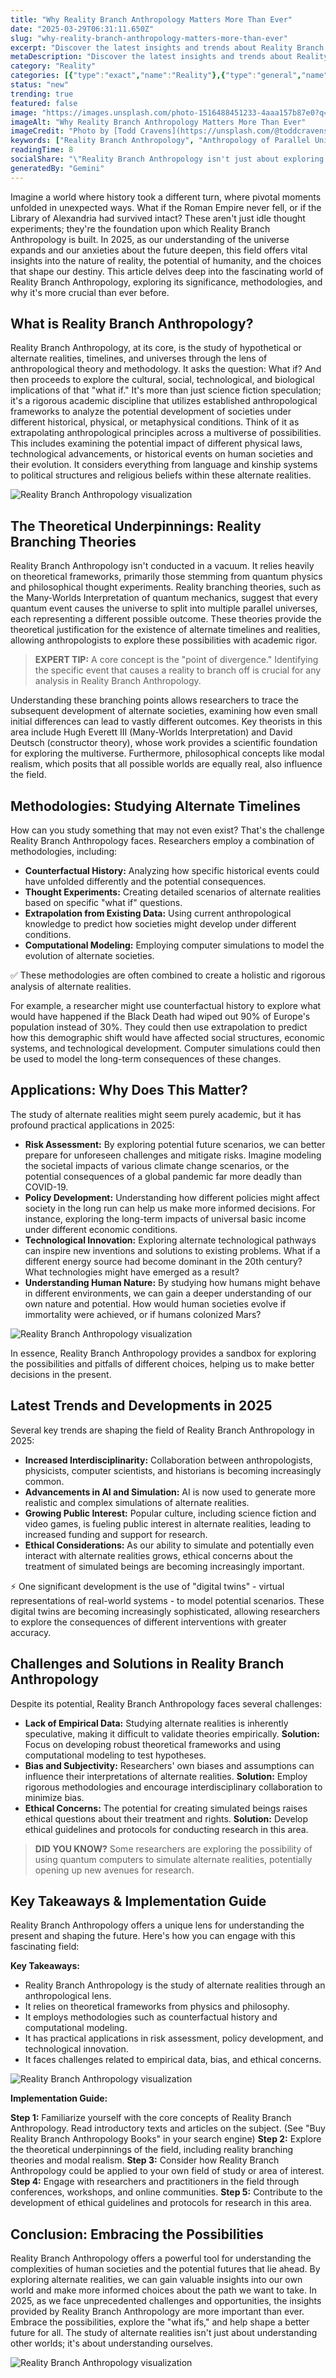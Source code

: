 ```yaml
---
title: "Why Reality Branch Anthropology Matters More Than Ever"
date: "2025-03-29T06:31:11.650Z"
slug: "why-reality-branch-anthropology-matters-more-than-ever"
excerpt: "Discover the latest insights and trends about Reality Branch Anthropology. This comprehensive guide covers everything you need to know about Reality Branch Anthropology in 2025."
metaDescription: "Discover the latest insights and trends about Reality Branch Anthropology. This comprehensive guide covers everything you need to know about Reality Branch..."
category: "Reality"
categories: [{"type":"exact","name":"Reality"},{"type":"general","name":"Philosophy"},{"type":"medium","name":"Speculative Fiction"},{"type":"specific","name":"Worldbuilding"},{"type":"niche","name":"Alternate History"}]
status: "new"
trending: true
featured: false
image: "https://images.unsplash.com/photo-1516488451233-4aaa157b87e0?q=85&w=1200&fit=max&fm=webp&auto=compress"
imageAlt: "Why Reality Branch Anthropology Matters More Than Ever"
imageCredit: "Photo by [Todd Cravens](https://unsplash.com/@toddcravens) on Unsplash"
keywords: ["Reality Branch Anthropology", "Anthropology of Parallel Universes", "Alternate Reality Anthropology", "Studying Alternate Timelines", "Reality Branching Theories", "Anthropology of Hypothetical Worlds", "Parallel Universe Research", "What is Reality Branch Anthropology?", "Buy Reality Branch Anthropology Books", "Reality Branch Anthropology Degree"]
readingTime: 8
socialShare: "\"Reality Branch Anthropology isn't just about exploring 'what ifs'; it's about understanding the profound impact of our choices and shaping a better future by learning from alternate possibilities.\""
generatedBy: "Gemini"
---
```




Imagine a world where history took a different turn, where pivotal moments unfolded in unexpected ways. What if the Roman Empire never fell, or if the Library of Alexandria had survived intact? These aren't just idle thought experiments; they're the foundation upon which Reality Branch Anthropology is built. In 2025, as our understanding of the universe expands and our anxieties about the future deepen, this field offers vital insights into the nature of reality, the potential of humanity, and the choices that shape our destiny. This article delves deep into the fascinating world of Reality Branch Anthropology, exploring its significance, methodologies, and why it's more crucial than ever before.

## What is Reality Branch Anthropology?

Reality Branch Anthropology, at its core, is the study of hypothetical or alternate realities, timelines, and universes through the lens of anthropological theory and methodology. It asks the question: What if? And then proceeds to explore the cultural, social, technological, and biological implications of that "what if." It's more than just science fiction speculation; it's a rigorous academic discipline that utilizes established anthropological frameworks to analyze the potential development of societies under different historical, physical, or metaphysical conditions. Think of it as extrapolating anthropological principles across a multiverse of possibilities. This includes examining the potential impact of different physical laws, technological advancements, or historical events on human societies and their evolution. It considers everything from language and kinship systems to political structures and religious beliefs within these alternate realities.

![Reality Branch Anthropology visualization](https://images.unsplash.com/photo-1510920018318-3b4dfe979e4d?q=85&w=1200&fit=max&fm=webp&auto=compress)

## The Theoretical Underpinnings: Reality Branching Theories

Reality Branch Anthropology isn't conducted in a vacuum. It relies heavily on theoretical frameworks, primarily those stemming from quantum physics and philosophical thought experiments. Reality branching theories, such as the Many-Worlds Interpretation of quantum mechanics, suggest that every quantum event causes the universe to split into multiple parallel universes, each representing a different possible outcome. These theories provide the theoretical justification for the existence of alternate timelines and realities, allowing anthropologists to explore these possibilities with academic rigor.

> **EXPERT TIP:** A core concept is the "point of divergence." Identifying the specific event that causes a reality to branch off is crucial for any analysis in Reality Branch Anthropology.

Understanding these branching points allows researchers to trace the subsequent development of alternate societies, examining how even small initial differences can lead to vastly different outcomes. Key theorists in this area include Hugh Everett III (Many-Worlds Interpretation) and David Deutsch (constructor theory), whose work provides a scientific foundation for exploring the multiverse. Furthermore, philosophical concepts like modal realism, which posits that all possible worlds are equally real, also influence the field.

## Methodologies: Studying Alternate Timelines

How can you study something that may not even exist? That's the challenge Reality Branch Anthropology faces. Researchers employ a combination of methodologies, including:

*   **Counterfactual History:** Analyzing how specific historical events could have unfolded differently and the potential consequences.
*   **Thought Experiments:** Creating detailed scenarios of alternate realities based on specific "what if" questions.
*   **Extrapolation from Existing Data:** Using current anthropological knowledge to predict how societies might develop under different conditions.
*   **Computational Modeling:** Employing computer simulations to model the evolution of alternate societies.

✅ These methodologies are often combined to create a holistic and rigorous analysis of alternate realities.

For example, a researcher might use counterfactual history to explore what would have happened if the Black Death had wiped out 90% of Europe's population instead of 30%. They could then use extrapolation to predict how this demographic shift would have affected social structures, economic systems, and technological development. Computer simulations could then be used to model the long-term consequences of these changes.

## Applications: Why Does This Matter?

The study of alternate realities might seem purely academic, but it has profound practical applications in 2025:

*   **Risk Assessment:** By exploring potential future scenarios, we can better prepare for unforeseen challenges and mitigate risks. Imagine modeling the societal impacts of various climate change scenarios, or the potential consequences of a global pandemic far more deadly than COVID-19.
*   **Policy Development:** Understanding how different policies might affect society in the long run can help us make more informed decisions. For instance, exploring the long-term impacts of universal basic income under different economic conditions.
*   **Technological Innovation:** Exploring alternate technological pathways can inspire new inventions and solutions to existing problems. What if a different energy source had become dominant in the 20th century? What technologies might have emerged as a result?
*   **Understanding Human Nature:** By studying how humans might behave in different environments, we can gain a deeper understanding of our own nature and potential. How would human societies evolve if immortality were achieved, or if humans colonized Mars?

![Reality Branch Anthropology visualization](https://images.unsplash.com/photo-1510765729892-39b1c9b3b673?q=85&w=1200&fit=max&fm=webp&auto=compress)

In essence, Reality Branch Anthropology provides a sandbox for exploring the possibilities and pitfalls of different choices, helping us to make better decisions in the present.

## Latest Trends and Developments in 2025

Several key trends are shaping the field of Reality Branch Anthropology in 2025:

*   **Increased Interdisciplinarity:** Collaboration between anthropologists, physicists, computer scientists, and historians is becoming increasingly common.
*   **Advancements in AI and Simulation:** AI is now used to generate more realistic and complex simulations of alternate realities.
*   **Growing Public Interest:** Popular culture, including science fiction and video games, is fueling public interest in alternate realities, leading to increased funding and support for research.
*   **Ethical Considerations:** As our ability to simulate and potentially even interact with alternate realities grows, ethical concerns about the treatment of simulated beings are becoming increasingly important.

⚡ One significant development is the use of "digital twins" - virtual representations of real-world systems - to model potential scenarios. These digital twins are becoming increasingly sophisticated, allowing researchers to explore the consequences of different interventions with greater accuracy.

## Challenges and Solutions in Reality Branch Anthropology

Despite its potential, Reality Branch Anthropology faces several challenges:

*   **Lack of Empirical Data:** Studying alternate realities is inherently speculative, making it difficult to validate theories empirically. **Solution:** Focus on developing robust theoretical frameworks and using computational modeling to test hypotheses.
*   **Bias and Subjectivity:** Researchers' own biases and assumptions can influence their interpretations of alternate realities. **Solution:** Employ rigorous methodologies and encourage interdisciplinary collaboration to minimize bias.
*   **Ethical Concerns:** The potential for creating simulated beings raises ethical questions about their treatment and rights. **Solution:** Develop ethical guidelines and protocols for conducting research in this area.

> **DID YOU KNOW?** Some researchers are exploring the possibility of using quantum computers to simulate alternate realities, potentially opening up new avenues for research.

## Key Takeaways & Implementation Guide

Reality Branch Anthropology offers a unique lens for understanding the present and shaping the future. Here's how you can engage with this fascinating field:

**Key Takeaways:**

*   Reality Branch Anthropology is the study of alternate realities through an anthropological lens.
*   It relies on theoretical frameworks from physics and philosophy.
*   It employs methodologies such as counterfactual history and computational modeling.
*   It has practical applications in risk assessment, policy development, and technological innovation.
*   It faces challenges related to empirical data, bias, and ethical concerns.

![Reality Branch Anthropology visualization](https://images.unsplash.com/photo-1491403727552-358a3512bab2?q=85&w=1200&fit=max&fm=webp&auto=compress)

**Implementation Guide:**

**Step 1:** Familiarize yourself with the core concepts of Reality Branch Anthropology. Read introductory texts and articles on the subject. (See "Buy Reality Branch Anthropology Books" in your search engine)
**Step 2:** Explore the theoretical underpinnings of the field, including reality branching theories and modal realism.
**Step 3:** Consider how Reality Branch Anthropology could be applied to your own field of study or area of interest.
**Step 4:** Engage with researchers and practitioners in the field through conferences, workshops, and online communities.
**Step 5:** Contribute to the development of ethical guidelines and protocols for research in this area.

## Conclusion: Embracing the Possibilities

Reality Branch Anthropology offers a powerful tool for understanding the complexities of human societies and the potential futures that lie ahead. By exploring alternate realities, we can gain valuable insights into our own world and make more informed choices about the path we want to take. In 2025, as we face unprecedented challenges and opportunities, the insights provided by Reality Branch Anthropology are more important than ever. Embrace the possibilities, explore the "what ifs," and help shape a better future for all. The study of alternate realities isn't just about understanding other worlds; it's about understanding ourselves.

![Reality Branch Anthropology visualization](https://images.unsplash.com/photo-1516488451233-4aaa157b87e0?q=85&w=1200&fit=max&fm=webp&auto=compress)

